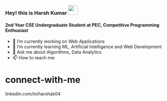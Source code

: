 ### Hey! this is Harsh Kumar <img src="https://raw.githubusercontent.com/MartinHeinz/MartinHeinz/master/wave.gif" width="30px">
#### 2nd Year CSE Undergraduate Student at PEC, Competitive Programming Enthusiast

- 🔭 I’m currently working on Web Applications
- 🌱 I’m currently learning ML, Artificial Intelligence and Web Development
- 💬 Ask me about Algorithms, Data Analytics
- 📫 How to reach me: 

# connect-with-me
linkedin.com/in/harshak04
